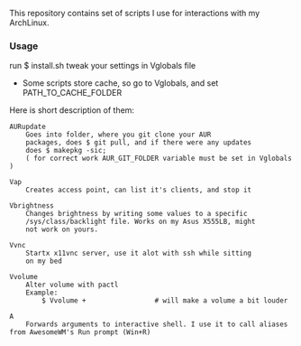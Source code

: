 This repository contains set of scripts I use for interactions
with my ArchLinux.

### Usage
run $ install.sh
tweak your settings in Vglobals file

* Some scripts store cache, so go to Vglobals, and set PATH_TO_CACHE_FOLDER

Here is short description of them:

	AURupdate
		Goes into folder, where you git clone your AUR
		packages, does $ git pull, and if there were any updates
		does $ makepkg -sic;
		( for correct work AUR_GIT_FOLDER variable must be set in Vglobals )

	Vap
		Creates access point, can list it's clients, and stop it
	
	Vbrightness
		Changes brightness by writing some values to a specific
		/sys/class/backlight file. Works on my Asus X555LB, might
		not work on yours.

	Vvnc
		Startx x11vnc server, use it alot with ssh while sitting
		on my bed

	Vvolume
		Alter volume with pactl
		Example:
			$ Vvolume +					# will make a volume a bit louder

	A
		Forwards arguments to interactive shell. I use it to call aliases from AwesomeWM's Run prompt (Win+R)

